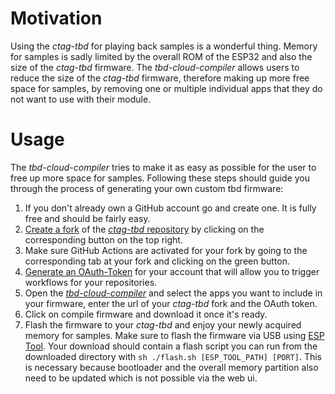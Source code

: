 # Motivation

Using the _ctag-tbd_ for playing back samples is a wonderful thing.
Memory for samples is sadly limited by the overall ROM of the ESP32 and also the size of the _ctag-tbd_ firmware.
The _tbd-cloud-compiler_ allows users to reduce the size of the _ctag-tbd_ firmware, therefore making up more free space for samples, by removing one or multiple individual apps that they do not want to use with their module.

# Usage

The _tbd-cloud-compiler_ tries to make it as easy as possible for the user to free up more space for samples.
Following these steps should guide you through the process of generating your own custom tbd firmware:

1. If you don't already own a GitHub account go and create one. It is fully free and should be fairly easy.
2. [Create a fork](https://docs.github.com/en/github/getting-started-with-github/quickstart/fork-a-repo) of the [_ctag-tbd_ repository](https://github.com/ctag-fh-kiel/ctag-tbd) by clicking on the corresponding button on the top right.
3. Make sure GitHub Actions are activated for your fork by going to the corresponding tab at your fork and clicking on the green button.
4. [Generate an OAuth-Token](https://docs.github.com/en/github/authenticating-to-github/keeping-your-account-and-data-secure/creating-a-personal-access-token) for your account that will allow you to trigger workflows for your repositories.
5. Open the [_tbd-cloud-compiler_](https://fxwiegand.github.io/tbd-cloud-compiler/) and select the apps you want to include in your firmware, enter the url of your _ctag-tbd_ fork and the OAuth token.
6. Click on compile firmware and download it once it's ready.
7. Flash the firmware to your _ctag-tbd_ and enjoy your newly acquired memory for samples. Make sure to flash the firmware via USB using [ESP Tool](https://github.com/espressif/esptool). Your download should contain a flash script you can run from the downloaded directory with `sh ./flash.sh [ESP_TOOL_PATH] [PORT]`. This is necessary because bootloader and the overall memory partition also need to be updated which is not possible via the web ui. 
